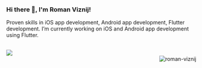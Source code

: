 ### Hi there 👋, I'm Roman Viznij!

Proven skills in iOS app development, Android app development, Flutter development. I’m currently working on iOS and Android app development using Flutter.

<br>
<img src="https://github-readme-stats.vercel.app/api/top-langs/?username=roman-viznij&layout=compact" />
<br>
<img align='right' src="https://komarev.com/ghpvc/?username=roman-viznij" alt="roman-viznij" />
